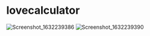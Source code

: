 # lovecalculator

![Screenshot_1632239386](https://user-images.githubusercontent.com/74593517/134206004-644e329b-0c5e-4771-9eb2-97c52cb09933.png)
![Screenshot_1632239390](https://user-images.githubusercontent.com/74593517/134206012-4cb91a0d-f020-48f4-8fed-4f1d4ef8556d.png)


